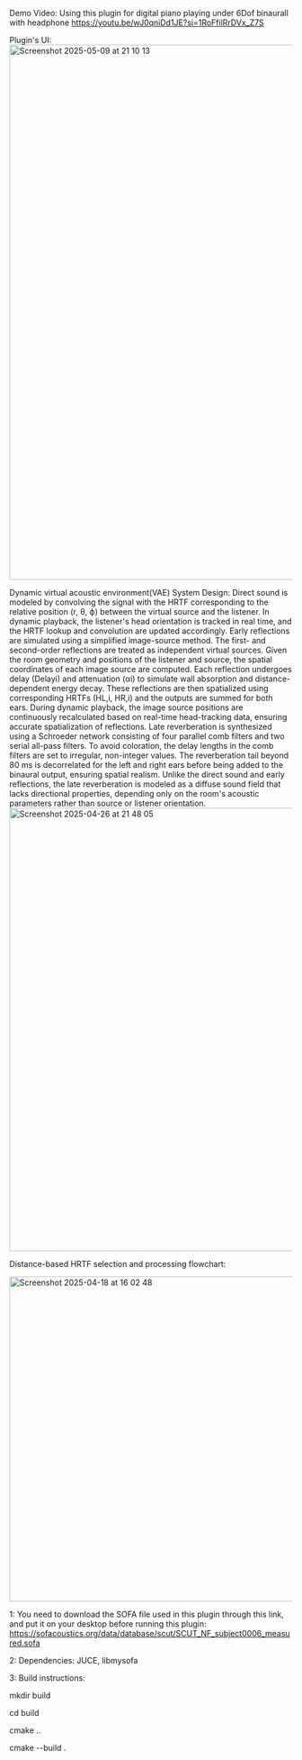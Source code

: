 Demo Video: Using this plugin for digital piano playing under 6Dof binaurall with headphone
https://youtu.be/wJ0qniDd1JE?si=1RoFfilRrDVx_Z7S

Plugin's UI:
<img width="950" alt="Screenshot 2025-05-09 at 21 10 13" src="https://github.com/user-attachments/assets/dfa86dde-24c7-499a-badd-3a0532bed101" />

Dynamic virtual acoustic environment(VAE) System Design: Direct sound is modeled by convolving the signal with the HRTF corresponding to the relative position (r, θ, ϕ) between the virtual source and the listener. In dynamic playback, the listener's head orientation is tracked in real time, and the HRTF lookup and convolution are updated accordingly. Early reflections are simulated using a simplified image-source method. The first- and second-order reflections are treated as independent virtual sources. Given the room geometry and positions of the listener and source, the spatial coordinates of each image source are computed. Each reflection undergoes delay (Delayi) and attenuation (αi) to simulate wall absorption and distance-dependent energy decay. These reflections are then spatialized using corresponding HRTFs (HL,i, HR,i) and the outputs are summed for both ears. During dynamic playback, the image source positions are continuously recalculated based on real-time head-tracking data, ensuring accurate spatialization of reflections. Late reverberation is synthesized using a Schroeder network consisting of four parallel comb filters and two serial all-pass filters. To avoid coloration, the delay lengths in the comb filters are set to irregular, non-integer values. The reverberation tail beyond 80 ms is decorrelated for the left and right ears before being added to the binaural output, ensuring spatial realism. Unlike the direct sound and early reflections, the late reverberation is modeled as a diffuse sound field that lacks directional properties, depending only on the room's acoustic parameters rather than source or listener orientation.
<img width="787" alt="Screenshot 2025-04-26 at 21 48 05" src="https://github.com/user-attachments/assets/e924b2af-ac31-46ce-a361-48958fbaa3da" />

Distance-based HRTF selection and processing flowchart:



<img width="577" alt="Screenshot 2025-04-18 at 16 02 48" src="https://github.com/user-attachments/assets/442d470c-9e48-4bbd-a362-bc134442bba4" />



1: You need to download the SOFA file used in this plugin through this link, and put it on your desktop before running this plugin:
https://sofacoustics.org/data/database/scut/SCUT_NF_subject0006_measured.sofa

2: Dependencies: JUCE, libmysofa

3: Build instructions: 

mkdir build

cd build

cmake ..

cmake --build .
